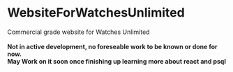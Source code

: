 # WebsiteForWatchesUnlimited
Commercial grade website for Watches Unlimited
<br>
<br>
**Not in active development, no foreseable work to be known or done for now.
<br>
May Work on it soon once finishing up learning more about react and psql**
